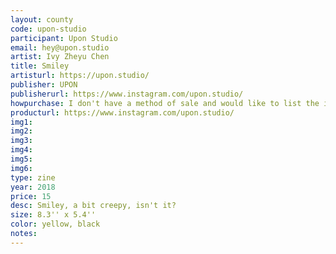 ```yaml
---
layout: county 
code: upon-studio
participant: Upon Studio
email: hey@upon.studio
artist: Ivy Zheyu Chen
title: Smiley
artisturl: https://upon.studio/
publisher: UPON
publisherurl: https://www.instagram.com/upon.studio/
howpurchase: I don't have a method of sale and would like to list the item on lucky risograph/zine hug's website
producturl: https://www.instagram.com/upon.studio/
img1: 
img2: 
img3: 
img4: 
img5: 
img6: 
type: zine
year: 2018
price: 15
desc: Smiley, a bit creepy, isn't it?
size: 8.3'' x 5.4''
color: yellow, black
notes: 
---
```

